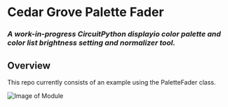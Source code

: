 # Cedar Grove Palette Fader

### _A work-in-progress CircuitPython displayio color palette and color list brightness setting and normalizer tool._

## Overview

This repo currently consists of an example using the PaletteFader class.



![Image of Module](https://github.com/CedarGroveStudios/Matrix_Weather/blob/main/photos_and_graphics/matrix_weather.jpeg)
